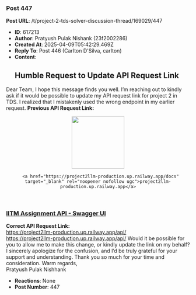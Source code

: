 ### Post 447
**Post URL**: /t/project-2-tds-solver-discussion-thread/169029/447
- **ID**: 617213
- **Author**: Pratyush Pulak Nishank (23f2002286)
- **Created At**: 2025-04-09T05:42:29.469Z
- **Reply To**: Post 446 (Carlton D'Silva, carlton)
- **Content**:  
  <h2><a name="p-617213-humble-request-to-update-api-request-link-1" class="anchor" href="#p-617213-humble-request-to-update-api-request-link-1"></a>Humble Request to Update API Request Link</h2>
Dear Team,
I hope this message finds you well. I’m reaching out to kindly ask if it would be possible to update my API request link for project 2 in TDS. I realized that I mistakenly used the wrong endpoint in my earlier request.
<strong>Previous API Request Link:</strong><aside class="onebox allowlistedgeneric" data-onebox-src="https://project2llm-production.up.railway.app/docs">
  <header class="source">
      <img src="https://europe1.discourse-cdn.com/flex013/uploads/iitm/original/3X/a/a/aae809b0bbff330e7cec1d2f6ae9eb8551d928c2.png" class="site-icon" data-dominant-color="25A59A" width="144" height="144">

      <a href="https://project2llm-production.up.railway.app/docs" target="_blank" rel="noopener nofollow ugc">project2llm-production.up.railway.app</a>
  </header>

  <article class="onebox-body">
    

<h3><a href="https://project2llm-production.up.railway.app/docs" target="_blank" rel="noopener nofollow ugc">IITM Assignment API - Swagger UI</a></h3>



  </article>

  <div class="onebox-metadata">
    
    
  </div>

  <div style="clear: both"></div>
</aside>

<strong>Correct API Request Link:</strong><br>
<a href="https://project2llm-production.up.railway.app/api/" class="onebox" target="_blank" rel="noopener nofollow ugc">https://project2llm-production.up.railway.app/api/</a><br>
<a href="https://project2llm-production.up.railway.app/api/" class="onebox" target="_blank" rel="noopener nofollow ugc">https://project2llm-production.up.railway.app/api/</a>
Would it be possible for you to allow me to make this change, or kindly update the link on my behalf? I sincerely apologize for the confusion, and I’d be truly grateful for your support and understanding.
Thank you so much for your time and consideration.
Warm regards,<br>
Pratyush Pulak Nishhank
- **Reactions**: None
- **Post Number**: 447

